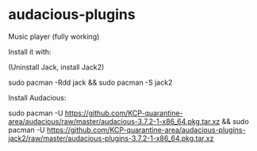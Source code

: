 # audacious-plugins

Music player (fully working)

Install it with:

(Uninstall Jack, install Jack2)

sudo pacman -Rdd jack && sudo pacman -S jack2

Install Audacious:

sudo pacman -U https://github.com/KCP-quarantine-area/audacious/raw/master/audacious-3.7.2-1-x86_64.pkg.tar.xz && sudo pacman -U https://github.com/KCP-quarantine-area/audacious-plugins-jack2/raw/master/audacious-plugins-3.7.2-1-x86_64.pkg.tar.xz
